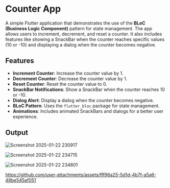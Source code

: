 # Counter App

A simple Flutter application that demonstrates the use of the **BLoC (Business Logic Component)** pattern for state management. The app allows users to increment, decrement, and reset a counter. It also includes features like showing a SnackBar when the counter reaches specific values (10 or -10) and displaying a dialog when the counter becomes negative.

## Features

- **Increment Counter**: Increase the counter value by 1.
- **Decrement Counter**: Decrease the counter value by 1.
- **Reset Counter**: Reset the counter value to 0.
- **SnackBar Notifications**: Show a SnackBar when the counter reaches 10 or -10.
- **Dialog Alert**: Display a dialog when the counter becomes negative.
- **BLoC Pattern**: Uses the `flutter_bloc` package for state management.
- **Animations**: Includes animated SnackBars and dialogs for a better user experience.

## Output

![Screenshot 2025-01-22 230917](https://github.com/user-attachments/assets/1f8b9554-051d-4c83-b4ef-5fc9ed56d354)

![Screenshot 2025-01-22 234715](https://github.com/user-attachments/assets/806cd2c3-0a3a-41da-a40f-e133a53a3733)

![Screenshot 2025-01-22 234801](https://github.com/user-attachments/assets/65721657-13ae-4a15-b48e-397f7a489bf6)


https://github.com/user-attachments/assets/fff96a25-5d1d-4b7f-a5a6-48be545af051


